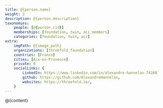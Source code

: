 ```yaml
---
title: @{person.name}
weight: 2
description: @{person.description}
taxonomies:
    people: [@{person.cid}]
    memberships: [foundation, twin, aci_members]
    categories: [foundation, twin, aci]
extra:
    imgPath: @{image_path}
    organizations: [threefold_foundation]
    countries: [France]
    cities: [Aix-en-Provence]
    private: 0
    socialLinks: {
        LinkedIn: https://www.linkedin.com/in/alexandre-hannelas-741681112/,
        github: https://github.com/AlexandreHannelas,
        websites: https://threefold.io/,
    }
---
```


@{content}